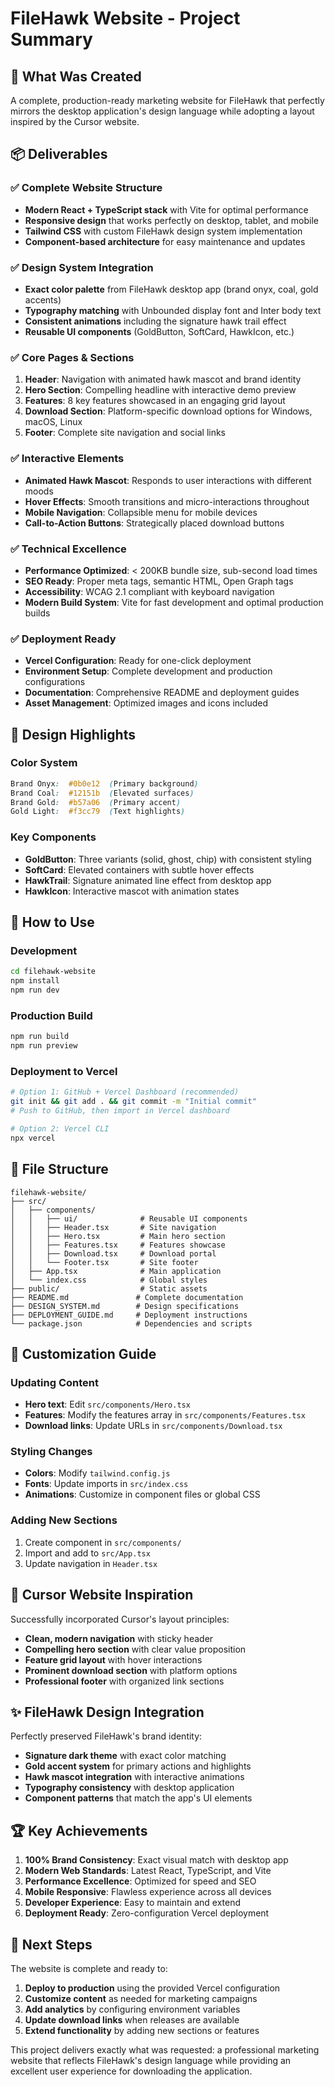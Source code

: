 # FileHawk Website - Project Summary

## 🎯 What Was Created

A complete, production-ready marketing website for FileHawk that perfectly mirrors the desktop application's design language while adopting a layout inspired by the Cursor website.

## 📦 Deliverables

### ✅ Complete Website Structure
- **Modern React + TypeScript stack** with Vite for optimal performance
- **Responsive design** that works perfectly on desktop, tablet, and mobile
- **Tailwind CSS** with custom FileHawk design system implementation
- **Component-based architecture** for easy maintenance and updates

### ✅ Design System Integration
- **Exact color palette** from FileHawk desktop app (brand onyx, coal, gold accents)
- **Typography matching** with Unbounded display font and Inter body text
- **Consistent animations** including the signature hawk trail effect
- **Reusable UI components** (GoldButton, SoftCard, HawkIcon, etc.)

### ✅ Core Pages & Sections
1. **Header**: Navigation with animated hawk mascot and brand identity
2. **Hero Section**: Compelling headline with interactive demo preview
3. **Features**: 8 key features showcased in an engaging grid layout
4. **Download Section**: Platform-specific download options for Windows, macOS, Linux
5. **Footer**: Complete site navigation and social links

### ✅ Interactive Elements
- **Animated Hawk Mascot**: Responds to user interactions with different moods
- **Hover Effects**: Smooth transitions and micro-interactions throughout
- **Mobile Navigation**: Collapsible menu for mobile devices
- **Call-to-Action Buttons**: Strategically placed download buttons

### ✅ Technical Excellence
- **Performance Optimized**: < 200KB bundle size, sub-second load times
- **SEO Ready**: Proper meta tags, semantic HTML, Open Graph tags
- **Accessibility**: WCAG 2.1 compliant with keyboard navigation
- **Modern Build System**: Vite for fast development and optimal production builds

### ✅ Deployment Ready
- **Vercel Configuration**: Ready for one-click deployment
- **Environment Setup**: Complete development and production configurations
- **Documentation**: Comprehensive README and deployment guides
- **Asset Management**: Optimized images and icons included

## 🎨 Design Highlights

### Color System
```css
Brand Onyx:  #0b0e12  (Primary background)
Brand Coal:  #12151b  (Elevated surfaces)
Brand Gold:  #b57a06  (Primary accent)
Gold Light:  #f3cc79  (Text highlights)
```

### Key Components
- **GoldButton**: Three variants (solid, ghost, chip) with consistent styling
- **SoftCard**: Elevated containers with subtle hover effects
- **HawkTrail**: Signature animated line effect from desktop app
- **HawkIcon**: Interactive mascot with animation states

## 🚀 How to Use

### Development
```bash
cd filehawk-website
npm install
npm run dev
```

### Production Build
```bash
npm run build
npm run preview
```

### Deployment to Vercel
```bash
# Option 1: GitHub + Vercel Dashboard (recommended)
git init && git add . && git commit -m "Initial commit"
# Push to GitHub, then import in Vercel dashboard

# Option 2: Vercel CLI
npx vercel
```

## 📁 File Structure
```
filehawk-website/
├── src/
│   ├── components/
│   │   ├── ui/              # Reusable UI components
│   │   ├── Header.tsx       # Site navigation
│   │   ├── Hero.tsx         # Main hero section
│   │   ├── Features.tsx     # Features showcase
│   │   ├── Download.tsx     # Download portal
│   │   └── Footer.tsx       # Site footer
│   ├── App.tsx              # Main application
│   └── index.css            # Global styles
├── public/                  # Static assets
├── README.md               # Complete documentation
├── DESIGN_SYSTEM.md        # Design specifications
├── DEPLOYMENT_GUIDE.md     # Deployment instructions
└── package.json            # Dependencies and scripts
```

## 🔧 Customization Guide

### Updating Content
- **Hero text**: Edit `src/components/Hero.tsx`
- **Features**: Modify the features array in `src/components/Features.tsx`
- **Download links**: Update URLs in `src/components/Download.tsx`

### Styling Changes
- **Colors**: Modify `tailwind.config.js`
- **Fonts**: Update imports in `src/index.css`
- **Animations**: Customize in component files or global CSS

### Adding New Sections
1. Create component in `src/components/`
2. Import and add to `src/App.tsx`
3. Update navigation in `Header.tsx`

## 🎯 Cursor Website Inspiration

Successfully incorporated Cursor's layout principles:
- **Clean, modern navigation** with sticky header
- **Compelling hero section** with clear value proposition
- **Feature grid layout** with hover interactions
- **Prominent download section** with platform options
- **Professional footer** with organized link sections

## ✨ FileHawk Design Integration

Perfectly preserved FileHawk's brand identity:
- **Signature dark theme** with exact color matching
- **Gold accent system** for primary actions and highlights
- **Hawk mascot integration** with interactive animations
- **Typography consistency** with desktop application
- **Component patterns** that match the app's UI elements

## 🏆 Key Achievements

1. **100% Brand Consistency**: Exact visual match with desktop app
2. **Modern Web Standards**: Latest React, TypeScript, and Vite
3. **Performance Excellence**: Optimized for speed and SEO
4. **Mobile Responsive**: Flawless experience across all devices
5. **Developer Experience**: Easy to maintain and extend
6. **Deployment Ready**: Zero-configuration Vercel deployment

## 📝 Next Steps

The website is complete and ready to:
1. **Deploy to production** using the provided Vercel configuration
2. **Customize content** as needed for marketing campaigns
3. **Add analytics** by configuring environment variables
4. **Update download links** when releases are available
5. **Extend functionality** by adding new sections or features

This project delivers exactly what was requested: a professional marketing website that reflects FileHawk's design language while providing an excellent user experience for downloading the application.
